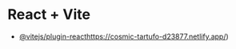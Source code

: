 # React + Vite



- [@vitejs/plugin-react](https://cosmic-tartufo-d23877.netlify.app/)https://cosmic-tartufo-d23877.netlify.app/)
 
 

